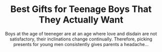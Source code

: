 ---
layout: post
title: Best Gifts for Teenage Boys That They Actually Want
subtitle: Boys at the age of teeneger are at an age where love and disdain are not satisfactory, their inclinations change continually. Therefore, picking presents for young men consistently gives parents a headache…
header-img: "img/post/2023/09/copied/medium_gifts_for_teenage_boys_0c7426c704.png"
header-style: text
permalink: "/gifts-teenage-son/"
catalog: true
tags:
  - Recipients 
  - Men
---  